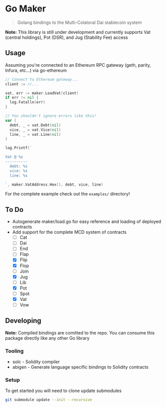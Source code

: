 # Go Maker

> Golang bindings to the Multi-Colatoral Dai stablecoin system

**Note:** This library is still under development and currently supports Vat (central holdings), Pot (DSR), and Jug (Stability Fee) access

## Usage 

Assuming you're connected to an Ethereum RPC gateway (geth, parity, Infura, etc...) via go-ethereum

```go
// Connect to Ethereum gateway...
client := //...

vat, err := maker.LoadVat(client)
if err != nil {
  log.Fatalln(err)
}

// You shouldn't ignore errors like this!
var (
  debt, _ = vat.Debt(nil)
  vice, _ = vat.Vice(nil)
  line, _ = vat.Line(nil)
)

log.Printf(`

Vat @ %s
----------
  debt: %s
  vice: %s
  line: %s

`, maker.VatAddress.Hex(), debt, vice, line)
```

For the complete example check out the `examples/` directory!

## To Do

- Autogenerate maker/load.go for easy reference and loading of deployed contracts
- Add support for the complete MCD system of contracts
  - [ ] Cat
  - [ ] Dai
  - [ ] End
  - [ ] Flap
  - [x] Flip
  - [x] Flop
  - [ ] Join
  - [x] Jug
  - [ ] Lib
  - [x] Pot
  - [ ] Spot
  - [x] Vat
  - [ ] Vow 

## Developing 

**Note:** Compiled bindings are comitted to the repo. You can consume this package directly like any other Go library

### Tooling

- solc - Solidity compiler
- abigen - Generate language specific bindings to Solidity contracts

### Setup

To get started you will need to clone update submodules

```bash
git submodule update --init --recursive
```
